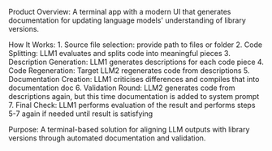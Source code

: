 Product Overview:
A terminal app with a modern UI that generates documentation for updating language models' understanding of library versions.

How It Works:
	1. Source file selection: provide path to files or folder
	2. Code Splitting: LLM1 evaluates and splits code into meaningful pieces
	3. Description Generation: LLM1 generates descriptions for each code piece
	4. Code Regeneration: Target LLM2 regenerates code from descriptions
	5. Documentation Creation: LLM1 criticises differences and compiles that into documentation doc
	6. Validation Round: LLM2 generates code from descriptions again, but this time documentation is added to system prompt
	7. Final Check: LLM1 performs evaluation of the result and performs steps 5-7 again if needed until result is satisfying

Purpose:
A terminal-based solution for aligning LLM outputs with library versions through automated documentation and validation.
